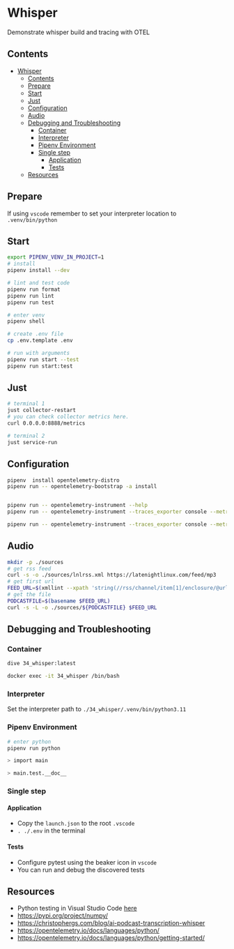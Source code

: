 # Whisper

Demonstrate whisper build and tracing with OTEL

## Contents

- [Whisper](#whisper)
  - [Contents](#contents)
  - [Prepare](#prepare)
  - [Start](#start)
  - [Just](#just)
  - [Configuration](#configuration)
  - [Audio](#audio)
  - [Debugging and Troubleshooting](#debugging-and-troubleshooting)
    - [Container](#container)
    - [Interpreter](#interpreter)
    - [Pipenv Environment](#pipenv-environment)
    - [Single step](#single-step)
      - [Application](#application)
      - [Tests](#tests)
  - [Resources](#resources)

## Prepare

If using `vscode` remember to set your interpreter location to `.venv/bin/python`

## Start

```sh
export PIPENV_VENV_IN_PROJECT=1
# install
pipenv install --dev

# lint and test code
pipenv run format
pipenv run lint
pipenv run test

# enter venv
pipenv shell

# create .env file
cp .env.template .env

# run with arguments
pipenv run start --test
pipenv run start:test
```

## Just

```sh
# terminal 1
just collector-restart
# you can check collector metrics here.
curl 0.0.0.0:8888/metrics

# terminal 2
just service-run
```

## Configuration

```sh
pipenv  install opentelemetry-distro
pipenv run -- opentelemetry-bootstrap -a install


pipenv run -- opentelemetry-instrument --help
pipenv run -- opentelemetry-instrument --traces_exporter console --metrics_exporter console --logs_exporter console --service_name 34_whisper --disabled_instrumentations aws-lambda --log_level TRACE python main.py --test

pipenv run -- opentelemetry-instrument --traces_exporter console --metrics_exporter console --logs_exporter console --service_name 34_whisper --log_level TRACE python main.py --test
```

## Audio

```sh
mkdir -p ./sources
# get rss feed
curl -s -o ./sources/lnlrss.xml https://latenightlinux.com/feed/mp3
# get first url
FEED_URL=$(xmllint --xpath 'string(//rss/channel/item[1]/enclosure/@url)' --format --pretty 2 ./sources/lnlrss.xml)
# get the file
PODCASTFILE=$(basename $FEED_URL)
curl -s -L -o ./sources/${PODCASTFILE} $FEED_URL
```

## Debugging and Troubleshooting

### Container

```sh
dive 34_whisper:latest

docker exec -it 34_whisper /bin/bash
```

### Interpreter

Set the interpreter path to `./34_whisper/.venv/bin/python3.11`

### Pipenv Environment

```sh
# enter python
pipenv run python

> import main

> main.test.__doc__
```

### Single step

#### Application

- Copy the `launch.json` to the root `.vscode`
- `. ./.env` in the terminal

#### Tests

- Configure pytest using the beaker icon in `vscode`
- You can run and debug the discovered tests

## Resources

- Python testing in Visual Studio Code [here](https://code.visualstudio.com/docs/python/testing#_example-test-walkthroughs)
- https://pypi.org/project/numpy/
- https://christophergs.com/blog/ai-podcast-transcription-whisper
- https://opentelemetry.io/docs/languages/python/
- https://opentelemetry.io/docs/languages/python/getting-started/
